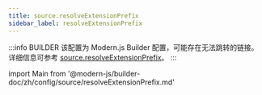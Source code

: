 ```yaml
---
title: source.resolveExtensionPrefix
sidebar_label: resolveExtensionPrefix
---
```


:::info BUILDER
该配置为 Modern.js Builder 配置，可能存在无法跳转的链接。详细信息可参考 [source.resolveExtensionPrefix](https://modernjs.dev/builder/zh/api/config-source.html#source-resolveextensionprefix)。
:::

import Main from '@modern-js/builder-doc/zh/config/source/resolveExtensionPrefix.md'

<Main />
